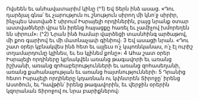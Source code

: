 
Ովսեեն եւ անհավատարիմ կինը
(^1) Եվ Տերն ինձ ասաց. «Դու դարձյալ գնա՛ եւ չարություն ու շնություն սիրող մի կնո՛ջ սիրիր, ինչպես Աստված է սիրում
Իսրայելի որդիներին, բայց նրանք օտար աստվածների վրա են իրենց հայացքը հառել եւ չամիչով խմորեղեն են սիրում»։
(^2) Նրան ինձ համար վարձեցի տասնհինգ արծաթով, մի քոռ գարիով եւ մի մատնաչափ գինիով։ 3 Եվ ասացի նրան. «Դու
շատ օրեր կբնակվես ինձ հետ եւ այլեւս ո՛չ կպոռնկանաս, ո՛չ էլ ուրիշ տղամարդունը կլինես, եւ ես կլինեմ քոնը»։ 4 Ահա
շատ օրեր Իսրայելի որդիները կբնակվեն առանց թագավորի եւ առանց իշխանի, առանց զոհաբերությունների եւ առանց
զոհասեղանի, առանց քահանայության եւ առանց հայտնությունների։ 5 Դրանից հետո Իսրայելի որդիները կդառնան ու
կփնտրեն Տիրոջը՝ իրենց Աստծուն, եւ Դավթին՝ իրենց թագավորին, եւ վերջին օրերին կզորանան Տիրոջով ու նրա
բարիքներով։
